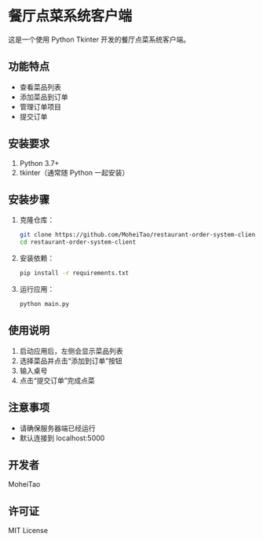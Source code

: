 # 餐厅点菜系统客户端

这是一个使用 Python Tkinter 开发的餐厅点菜系统客户端。

## 功能特点

- 查看菜品列表
- 添加菜品到订单
- 管理订单项目
- 提交订单

## 安装要求

1. Python 3.7+
2. tkinter（通常随 Python 一起安装）

## 安装步骤

1. 克隆仓库：
   ```bash
   git clone https://github.com/MoheiTao/restaurant-order-system-client.git
   cd restaurant-order-system-client
   ```

2. 安装依赖：
   ```bash
   pip install -r requirements.txt
   ```

3. 运行应用：
   ```bash
   python main.py
   ```

## 使用说明

1. 启动应用后，左侧会显示菜品列表
2. 选择菜品并点击“添加到订单”按钮
3. 输入桌号
4. 点击“提交订单”完成点菜

## 注意事项

- 请确保服务器端已经运行
- 默认连接到 localhost:5000

## 开发者

MoheiTao

## 许可证

MIT License